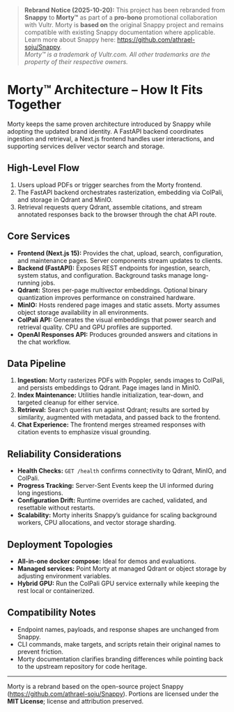 > **Rebrand Notice (2025-10-20):** This project has been rebranded from **Snappy** to **Morty™** as part of a **pro-bono** promotional collaboration with Vultr. Morty is **based on** the original Snappy project and remains compatible with existing Snappy documentation where applicable. Learn more about Snappy here: https://github.com/athrael-soju/Snappy.  
> _Morty™ is a trademark of Vultr.com. All other trademarks are the property of their respective owners._

# Morty™ Architecture – How It Fits Together

Morty keeps the same proven architecture introduced by Snappy while adopting the updated brand identity. A FastAPI backend coordinates ingestion and retrieval, a Next.js frontend handles user interactions, and supporting services deliver vector search and storage.

## High-Level Flow

1. Users upload PDFs or trigger searches from the Morty frontend.  
2. The FastAPI backend orchestrates rasterization, embedding via ColPali, and storage in Qdrant and MinIO.  
3. Retrieval requests query Qdrant, assemble citations, and stream annotated responses back to the browser through the chat API route.

## Core Services

- **Frontend (Next.js 15):** Provides the chat, upload, search, configuration, and maintenance pages. Server components stream updates to clients.  
- **Backend (FastAPI):** Exposes REST endpoints for ingestion, search, system status, and configuration. Background tasks manage long-running jobs.  
- **Qdrant:** Stores per-page multivector embeddings. Optional binary quantization improves performance on constrained hardware.  
- **MinIO:** Hosts rendered page images and static assets. Morty assumes object storage availability in all environments.  
- **ColPali API:** Generates the visual embeddings that power search and retrieval quality. CPU and GPU profiles are supported.  
- **OpenAI Responses API:** Produces grounded answers and citations in the chat workflow.

## Data Pipeline

1. **Ingestion:** Morty rasterizes PDFs with Poppler, sends images to ColPali, and persists embeddings to Qdrant. Page images land in MinIO.  
2. **Index Maintenance:** Utilities handle initialization, tear-down, and targeted cleanup for either service.  
3. **Retrieval:** Search queries run against Qdrant; results are sorted by similarity, augmented with metadata, and passed back to the frontend.  
4. **Chat Experience:** The frontend merges streamed responses with citation events to emphasize visual grounding.

## Reliability Considerations

- **Health Checks:** `GET /health` confirms connectivity to Qdrant, MinIO, and ColPali.  
- **Progress Tracking:** Server-Sent Events keep the UI informed during long ingestions.  
- **Configuration Drift:** Runtime overrides are cached, validated, and resettable without restarts.  
- **Scalability:** Morty inherits Snappy’s guidance for scaling background workers, CPU allocations, and vector storage sharding.

## Deployment Topologies

- **All-in-one docker compose:** Ideal for demos and evaluations.  
- **Managed services:** Point Morty at managed Qdrant or object storage by adjusting environment variables.  
- **Hybrid GPU:** Run the ColPali GPU service externally while keeping the rest local or containerized.

## Compatibility Notes

- Endpoint names, payloads, and response shapes are unchanged from Snappy.  
- CLI commands, make targets, and scripts retain their original names to prevent friction.  
- Morty documentation clarifies branding differences while pointing back to the upstream repository for code heritage.

---

Morty is a rebrand based on the open-source project Snappy (https://github.com/athrael-soju/Snappy). Portions are licensed under the **MIT License**; license and attribution preserved.

